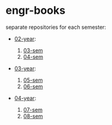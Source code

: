# engr-books

separate repositories for each semester:

- [02-year](./EXTC_02-Year_2019-C-Scheme.pdf):
    1. [03-sem](./) 
    2. [04-sem](./)

- [03-year](./EXTC_03-Year_2019-C-Scheme.pdf):
    1. [05-sem](./) 
    2. [06-sem](./)

- [04-year](./): 
    1. [07-sem](./) 
    2. [08-sem](./)
